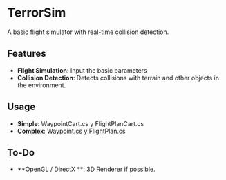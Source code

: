 # TerrorSim 

A basic flight simulator with real-time collision detection.

## Features
- **Flight Simulation**: Input the basic parameters
- **Collision Detection**: Detects collisions with terrain and other objects in the environment.

## Usage

- **Simple**: WaypointCart.cs y FlightPlanCart.cs
- **Complex**: Waypoint.cs y FlightPlan.cs

## To-Do

- **OpenGL / DirectX **: 3D Renderer if possible.
